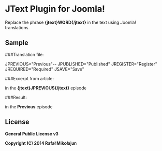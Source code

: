 # JText Plugin for Joomla!

Replace the phrase **{jtext}WORD{/jtext}** in the text using Joomla! translations.

## Sample
###Translation file:

JPREVIOUS="Previous"--
JPUBLISHED="Published" 
JREGISTER="Register" 
JREQUIRED="Required" 
JSAVE="Save" 

###Excerpt from article:

in the **{jtext}JPREVIOUS{/jtext}** episode

###Result:

in the **Previous** episode


## License

**General Public License v3**

**Copyright (C) 2014 Rafał Mikołajun**
